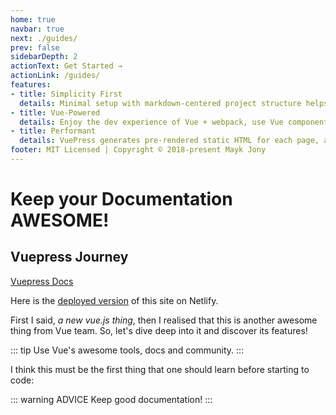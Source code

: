 ```yaml
---
home: true
navbar: true
next: ./guides/
prev: false
sidebarDepth: 2
actionText: Get Started →
actionLink: /guides/
features:
- title: Simplicity First
  details: Minimal setup with markdown-centered project structure helps you focus on writing.
- title: Vue-Powered
  details: Enjoy the dev experience of Vue + webpack, use Vue components in markdown, and develop custom themes with Vue.
- title: Performant
  details: VuePress generates pre-rendered static HTML for each page, and runs as an SPA once a page is loaded.
footer: MIT Licensed | Copyright © 2018-present Mayk Jony
---
```


# Keep your Documentation AWESOME!

## Vuepress Journey

[Vuepress Docs](https://vuepress.vuejs.org/ "goes to vuepress documentation")

Here is the [deployed version](https://lucid-swanson-c5426e.netlify.com/) of this site on Netlify.

First I said, *a new vue.js thing*, then I realised that this is another awesome thing from Vue team. So, let's dive deep into it and discover its features!

::: tip
Use Vue's awesome tools, docs and community.
:::

I think this must be the first thing that one should learn before starting to code: 

::: warning ADVICE
Keep good documentation!
:::

